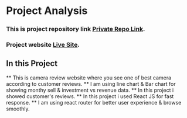 # Project Analysis 

### This is project repository link [Private Repo Link](https://github.com/programming-hero-web-course-4/product-analysis-website-ParvesPR).
### Project website [Live Site](https://camera-analysis.netlify.app/).

## In this Project
** This is camera review website where you see one of best camera according to customer reviews.
** I am using line chart & Bar chart for showing monthy sell & investment vs revenue data. 
** In this project i showed customer's reviews.
** In this project i used React JS for fast response. 
** I am using react router for better user experience & browse smoothly.